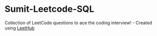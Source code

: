 # Sumit-Leetcode-SQL
Collection of LeetCode questions to ace the coding interview! - Created using [LeetHub](https://github.com/QasimWani/LeetHub)
